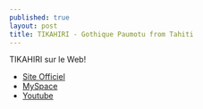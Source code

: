 ```yaml
---
published: true
layout: post
title: TIKAHIRI - Gothique Paumotu from Tahiti
---
```

TIKAHIRI sur le Web!

- [Site Officiel](http://www.tikahiri.com)
- [MySpace](http://www.myspace.com/tikahiri)
- [Youtube](http://www.youtube.com/user/tikahiriband)

